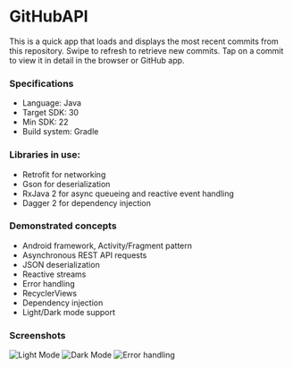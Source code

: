 # GitHubAPI
This is a quick app that loads and displays the most recent commits from this repository. 
Swipe to refresh to retrieve new commits. Tap on a commit to view it in detail in the browser or GitHub app.

### Specifications
* Language: Java  
* Target SDK: 30  
* Min SDK: 22  
* Build system: Gradle  

### Libraries in use:
* Retrofit for networking
* Gson for deserialization
* RxJava 2 for async queueing and reactive event handling
* Dagger 2 for dependency injection

### Demonstrated concepts
* Android framework, Activity/Fragment pattern
* Asynchronous REST API requests
* JSON deserialization
* Reactive streams
* Error handling
* RecyclerViews
* Dependency injection
* Light/Dark mode support

### Screenshots
![Light Mode](https://i.imgur.com/i9nRD84.png)
![Dark Mode](https://i.imgur.com/jpzTFNJ.png)
![Error handling](https://i.imgur.com/RtOCZjv.png)
